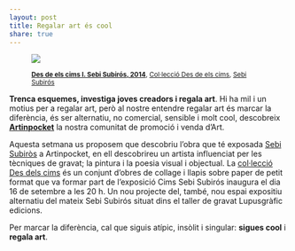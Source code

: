 ```yaml
---
layout: post
title: Regalar art és cool
share: true
---
```


<figure class="text-center">
	<img src="http://www.artinpocket.cat/wp-content/uploads/2014/03/des-de-els-cims-i-sebi-subiros-2014-441.jpg">
	<figcaption>
		<p><small><strong><a href="http://www.artinpocket.cat/product/des-de-els-cims-i-sebi-subiros-2014-441/">Des de els cims I. Sebi Subirós, 2014</a></strong>, <a href="http://www.artinpocket.cat/product-category/sebi-subiros-des-de-els-cims/">Col·lecció Des de els cims</a>, <a href="http://www.artinpocket.cat/product-tag/sebi-subiros/">Sebi Subirós</a></small></p>
	</figcaption>
</figure>

**Trenca esquemes, investiga joves creadors i regala art**. Hi ha mil i un motius per a regalar art, però al nostre entendre regalar art és marcar la diferència, és ser alternatiu, no comercial, sensible i molt cool, descobreix **[Artinpocket](http://www.artinpocket.cat/)** la nostra comunitat de promoció i venda d’Art. 

Aquesta setmana us proposem que descobriu l’obra que té exposada [Sebi Subiròs](http://www.artinpocket.cat/artist_home.php?$artist_code=258) a Artinpocket, en ell descobrireu un artista influenciat per les tècniques de gravat; la pintura i la poesia visual i objectual. La [col·lecció Des dels cims](http://www.artinpocket.cat/collection_home.php?$artist_code=419&$collection_code=67) és un conjunt d’obres de collage i llapis sobre paper de petit format que va formar part de l’exposició Cims Sebi Subirós inaugura el dia 16 de setembre a les 20 h. Un nou projecte del, també, nou espai expositiu alternatiu del mateix Sebi Subirós situat dins el taller de gravat Lupusgràfic edicions.

Per marcar la diferència, cal que siguis atípic, insòlit i singular: **sigues cool** i **regala art**.